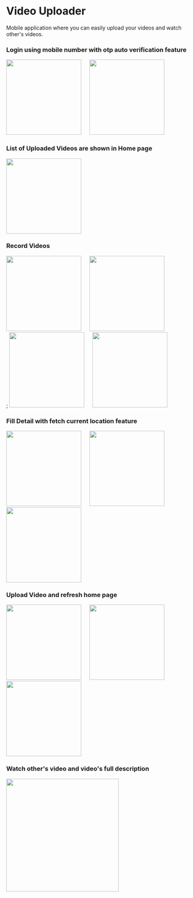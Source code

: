 # Video Uploader

Mobile application where you can easily upload your videos and watch other's videos.

### Login using mobile number with otp auto verification feature
<img src="mobile_verification.jpg" width="200"/>  &emsp;   <img src="auto_otp_verification.jpg" width="200"/>

### List of Uploaded Videos are shown in Home page
<img src="home_page.jpg" width="200"/> 

### Record Videos 
<img src="allow_camera.jpg" width="200"/>  &emsp; <img src="allow_audio.jpg" width="200"/> <br>;
<img src="record.jpg" width="200"/> &emsp;  <img src="video_preview.jpg" width="200"/>

### Fill Detail with fetch current location feature
<img src="fill_detail.jpg" width="200"/>  &emsp; <img src="allow_location.jpg" width="200"/> &emsp; <img src="fetch_location.jpg" width="200" />

### Upload Video and refresh home page
<img src="video_uploading.jpg" width="200"/> &emsp; <img src="refresh.jpg" width="200"/> &emsp; <img src="new_home.jpg" width="200"/>

### Watch other's video and video's full description 
<img src="view_video.jpg" width="300"/> 
